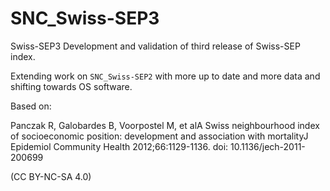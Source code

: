 # SNC_Swiss-SEP3

Swiss-SEP3
Development and validation of third release of Swiss-SEP index.

Extending work on `SNC_Swiss-SEP2` with more up to date and more data and shifting towards OS software.

Based on:

Panczak R, Galobardes B, Voorpostel M, et alA Swiss neighbourhood index of socioeconomic position: development and association with mortalityJ Epidemiol Community Health 2012;66:1129-1136. doi: 10.1136/jech-2011-200699

(CC BY-NC-SA 4.0)
